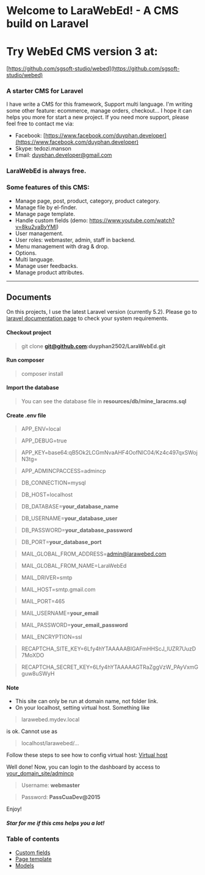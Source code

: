 Welcome to LaraWebEd! - A CMS build on Laravel
===================

# Try WebEd CMS version 3 at:
[https://github.com/sgsoft-studio/webed](https://github.com/sgsoft-studio/webed)

### A starter CMS for Laravel
I have write a CMS for this framework, Support multi language.
I'm writing some other feature: ecommerce, manage orders, checkout...
I hope it can helps you more for start a new project.
If you need more support, please feel free to contact me via:
- Facebook: [https://www.facebook.com/duyphan.developer](https://www.facebook.com/duyphan.developer)
- Skype: tedozi.manson
- Email: duyphan.developer@gmail.com

### LaraWebEd is always free.

### Some features of this CMS:
- Manage page, post, product, category, product category.
- Manage file by el-finder.
- Manage page template.
- Handle custom fields (demo: https://www.youtube.com/watch?v=8ku2yaByYMI)
- User management.
- User roles: webmaster, admin, staff in backend.
- Menu management with drag & drop.
- Options.
- Multi language.
- Manage user feedbacks.
- Manage product attributes.

----------


Documents
-------------

On this projects, I use the latest Laravel version (currently 5.2). Please go to [laravel documentation page](https://laravel.com/docs/5.2#installation) to check your system requirements.


#### Checkout project

> git clone **git@github.com:duyphan2502/LaraWebEd.git**

#### Run composer

> composer install

#### Import the database

> You can see the database file in **resources/db/mine_laracms.sql**

#### Create **.env** file

> APP_ENV=local

> APP_DEBUG=true

> APP_KEY=base64:qB5Ok2LCGmNvaAHF4OofNIC04/Kz4c497qxSWojN3tg=

> APP_ADMINCPACCESS=admincp

> DB_CONNECTION=mysql

> DB_HOST=localhost

> DB_DATABASE=**your_database_name**

> DB_USERNAME=**your_database_user**

> DB_PASSWORD=**your_database_password**

> DB_PORT=**your_database_port**

> MAIL_GLOBAL_FROM_ADDRESS=admin@larawebed.com

> MAIL_GLOBAL_FROM_NAME=LaraWebEd

> MAIL_DRIVER=smtp

> MAIL_HOST=smtp.gmail.com

> MAIL_PORT=465

> MAIL_USERNAME=**your_email**

> MAIL_PASSWORD=**your_email_password**

> MAIL_ENCRYPTION=ssl

> RECAPTCHA_SITE_KEY=6Lfy4hYTAAAAABIGAFmHHScJ_lUZR7UuzD7MoXDO

> RECAPTCHA_SECRET_KEY=6Lfy4hYTAAAAAGTRaZggVzW_PAyVxmGguw8uSWyH

#### Note
- This site can only be run at domain name, not folder link.
- On your localhost, setting virtual host. Something like 

> larawebed.mydev.local

is ok. Cannot use as

> localhost/larawebed/...

Follow these steps to see how to config virtual host: [Virtual host](./documentation/VirtualHost.md)

Well done! Now, you can login to the dashboard by access to [your_domain_site/admincp](your_domain_site/admincp)
> Username: **webmaster**

> Password: **PassCuaDev@2015**

Enjoy!

##### Star for me if this cms helps you a lot!

### Table of contents

- [Custom fields](./documentation/CustomFields.md)
- [Page template](./documentation/PageTemplate.md)
- [Models](./documentation/Models.md)
